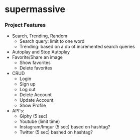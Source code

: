 # supermassive

### Project Features

- Search, Trending, Random
  - Search query: limit to one word
  - Trending: based on a db of incremented search queries
- Autoplay and Stop Autoplay
- Favorite/Share an image
  - Show favorites
  - Delete favorites
- CRUD
  - Login
  - Sign up
  - Log out
  - Delete Account
  - Update Account
  - Show Profile
- API's:
  - Giphy (5 sec)
  - Youtube (limit time)
  - Instagram/Imgur (5 sec) based on hashtag?
  - Twitter (5 sec) bashed on hashtag?
